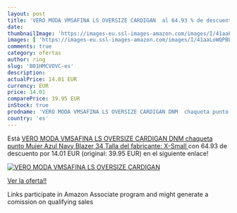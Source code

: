 ```yaml
---
layout: post
title: 'VERO MODA VMSAFINA LS OVERSIZE CARDIGAN  al 64.93 % de descuento'
date: 
thumbnailImage: 'https://images-eu.ssl-images-amazon.com/images/I/41aaLoWQPBL._SL200_.jpg'
images: [ 'https://images-eu.ssl-images-amazon.com/images/I/41aaLoWQPBL._SL200_.jpg' ]
comments: true
category: ofertas
author: ring
slug: 'B01HMCVOVC-es'
description:
actualPrice: 14.01 EUR
currency: EUR
price: 14.01
comparePrice: 39.95 EUR
inStock: true
prodname: 'VERO MODA VMSAFINA LS OVERSIZE CARDIGAN DNM  chaqueta punto Mujer  Azul  Navy Blazer   34  Talla del fabricante: X-Small '
country: 'es'
---
```


Está [VERO MODA VMSAFINA LS OVERSIZE CARDIGAN DNM  chaqueta punto Mujer  Azul  Navy Blazer   34  Talla del fabricante: X-Small ](https://www.amazon.es/dp/B01HMCVOVC/?tag=tolees-21) con 64.93 de descuento por 14.01 EUR (original: 39.95 EUR) en el siguiente enlace!

[![VERO MODA VMSAFINA LS OVERSIZE CARDIGAN ](https://images-eu.ssl-images-amazon.com/images/I/41aaLoWQPBL._SL200_.jpg)](https://www.amazon.es/dp/B01HMCVOVC/?tag=tolees-21)

[Ver la oferta!!](https://www.amazon.es/dp/B01HMCVOVC/?tag=tolees-21)

Links participate in Amazon Associate program and might generate a comission on qualifying sales


